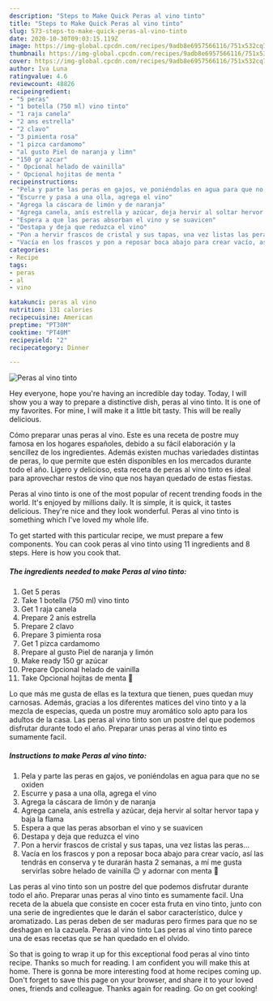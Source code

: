```yaml
---
description: "Steps to Make Quick Peras al vino tinto"
title: "Steps to Make Quick Peras al vino tinto"
slug: 573-steps-to-make-quick-peras-al-vino-tinto
date: 2020-10-30T09:03:15.119Z
image: https://img-global.cpcdn.com/recipes/9adb8e6957566116/751x532cq70/peras-al-vino-tinto-foto-principal.jpg
thumbnail: https://img-global.cpcdn.com/recipes/9adb8e6957566116/751x532cq70/peras-al-vino-tinto-foto-principal.jpg
cover: https://img-global.cpcdn.com/recipes/9adb8e6957566116/751x532cq70/peras-al-vino-tinto-foto-principal.jpg
author: Iva Luna
ratingvalue: 4.6
reviewcount: 48826
recipeingredient:
- "5 peras"
- "1 botella (750 ml) vino tinto"
- "1 raja canela"
- "2 ans estrella"
- "2 clavo"
- "3 pimienta rosa"
- "1 pizca cardamomo"
- "al gusto Piel de naranja y limn"
- "150 gr azcar"
- " Opcional helado de vainilla"
- " Opcional hojitas de menta "
recipeinstructions:
- "Pela y parte las peras en gajos, ve poniéndolas en agua para que no se oxiden"
- "Escurre y pasa a una olla, agrega el vino"
- "Agrega la cáscara de limón y de naranja"
- "Agrega canela, anís estrella y azúcar, deja hervir al soltar hervor tapa y baja la flama"
- "Espera a que las peras absorban el vino y se suavicen"
- "Destapa y deja que reduzca el vino"
- "Pon a hervir frascos de cristal y sus tapas, una vez listas las peras..."
- "Vacía en los frascos y pon a reposar boca abajo para crear vacío, así las tendrás en conserva y te durarán hasta 2 semanas, a mí me gusta servirlas sobre helado de vainilla 😌 y adornar con menta 🌱"
categories:
- Recipe
tags:
- peras
- al
- vino

katakunci: peras al vino 
nutrition: 131 calories
recipecuisine: American
preptime: "PT30M"
cooktime: "PT40M"
recipeyield: "2"
recipecategory: Dinner

---
```



![Peras al vino tinto](https://img-global.cpcdn.com/recipes/9adb8e6957566116/751x532cq70/peras-al-vino-tinto-foto-principal.jpg)

Hey everyone, hope you're having an incredible day today. Today, I will show you a way to prepare a distinctive dish, peras al vino tinto. It is one of my favorites. For mine, I will make it a little bit tasty. This will be really delicious.

Cómo preparar unas peras al vino. Este es una receta de postre muy famosa en los hogares españoles, debido a su fácil elaboración y la sencillez de los ingredientes. Además existen muchas variedades distintas de peras, lo que permite que estén disponibles en los mercados durante todo el año. Ligero y delicioso, esta receta de peras al vino tinto es ideal para aprovechar restos de vino que nos hayan quedado de estas fiestas.

Peras al vino tinto is one of the most popular of recent trending foods in the world. It's enjoyed by millions daily. It is simple, it is quick, it tastes delicious. They're nice and they look wonderful. Peras al vino tinto is something which I've loved my whole life.


To get started with this particular recipe, we must prepare a few components. You can cook peras al vino tinto using 11 ingredients and 8 steps. Here is how you cook that.

<!--inarticleads1-->

##### The ingredients needed to make Peras al vino tinto:

1. Get 5 peras
1. Take 1 botella (750 ml) vino tinto
1. Get 1 raja canela
1. Prepare 2 anís estrella
1. Prepare 2 clavo
1. Prepare 3 pimienta rosa
1. Get 1 pizca cardamomo
1. Prepare al gusto Piel de naranja y limón
1. Make ready 150 gr azúcar
1. Prepare  Opcional helado de vainilla
1. Take  Opcional hojitas de menta 🌱


Lo que más me gusta de ellas es la textura que tienen, pues quedan muy carnosas. Además, gracias a los diferentes matices del vino tinto y a la mezcla de especias, queda un postre muy aromático solo apto para los adultos de la casa. Las peras al vino tinto son un postre del que podemos disfrutar durante todo el año. Preparar unas peras al vino tinto es sumamente facil. 

<!--inarticleads2-->

##### Instructions to make Peras al vino tinto:

1. Pela y parte las peras en gajos, ve poniéndolas en agua para que no se oxiden
1. Escurre y pasa a una olla, agrega el vino
1. Agrega la cáscara de limón y de naranja
1. Agrega canela, anís estrella y azúcar, deja hervir al soltar hervor tapa y baja la flama
1. Espera a que las peras absorban el vino y se suavicen
1. Destapa y deja que reduzca el vino
1. Pon a hervir frascos de cristal y sus tapas, una vez listas las peras...
1. Vacía en los frascos y pon a reposar boca abajo para crear vacío, así las tendrás en conserva y te durarán hasta 2 semanas, a mí me gusta servirlas sobre helado de vainilla 😌 y adornar con menta 🌱


Las peras al vino tinto son un postre del que podemos disfrutar durante todo el año. Preparar unas peras al vino tinto es sumamente facil. Una receta de la abuela que consiste en cocer esta fruta en vino tinto, junto con una serie de ingredientes que le darán el sabor característico, dulce y aromatizado. Las peras deben de ser maduras pero firmes para que no se deshagan en la cazuela. Peras al vino tinto Las peras al vino tinto parece una de esas recetas que se han quedado en el olvido. 

So that is going to wrap it up for this exceptional food peras al vino tinto recipe. Thanks so much for reading. I am confident you will make this at home. There is gonna be more interesting food at home recipes coming up. Don't forget to save this page on your browser, and share it to your loved ones, friends and colleague. Thanks again for reading. Go on get cooking!
